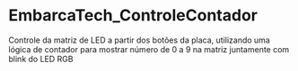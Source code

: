 # EmbarcaTech_ControleContador
Controle da matriz de LED a partir dos botões da placa, utilizando uma lógica de contador para mostrar número de 0 a 9 na matriz juntamente com blink do LED RGB
